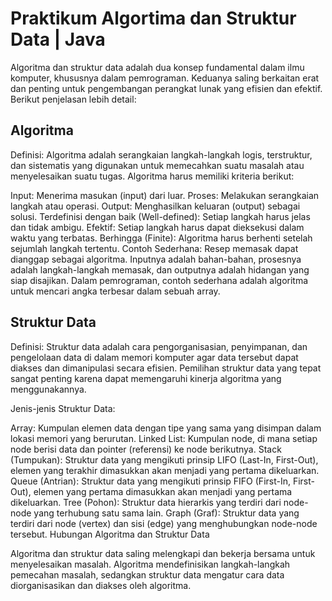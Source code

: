 # Praktikum Algortima dan Struktur Data | Java

Algoritma dan struktur data adalah dua konsep fundamental dalam ilmu komputer, khususnya dalam pemrograman. Keduanya saling berkaitan erat dan penting untuk pengembangan perangkat lunak yang efisien dan efektif. Berikut penjelasan lebih detail:

## Algoritma

Definisi: Algoritma adalah serangkaian langkah-langkah logis, terstruktur, dan sistematis yang digunakan untuk memecahkan suatu masalah atau menyelesaikan suatu tugas. Algoritma harus memiliki kriteria berikut:

Input: Menerima masukan (input) dari luar.
Proses: Melakukan serangkaian langkah atau operasi.
Output: Menghasilkan keluaran (output) sebagai solusi.
Terdefinisi dengan baik (Well-defined): Setiap langkah harus jelas dan tidak ambigu.
Efektif: Setiap langkah harus dapat dieksekusi dalam waktu yang terbatas.
Berhingga (Finite): Algoritma harus berhenti setelah sejumlah langkah tertentu.
Contoh Sederhana: Resep memasak dapat dianggap sebagai algoritma. Inputnya adalah bahan-bahan, prosesnya adalah langkah-langkah memasak, dan outputnya adalah hidangan yang siap disajikan. Dalam pemrograman, contoh sederhana adalah algoritma untuk mencari angka terbesar dalam sebuah array.

## Struktur Data

Definisi: Struktur data adalah cara pengorganisasian, penyimpanan, dan pengelolaan data di dalam memori komputer agar data tersebut dapat diakses dan dimanipulasi secara efisien. Pemilihan struktur data yang tepat sangat penting karena dapat memengaruhi kinerja algoritma yang menggunakannya.

Jenis-jenis Struktur Data:

Array: Kumpulan elemen data dengan tipe yang sama yang disimpan dalam lokasi memori yang berurutan.
Linked List: Kumpulan node, di mana setiap node berisi data dan pointer (referensi) ke node berikutnya.
Stack (Tumpukan): Struktur data yang mengikuti prinsip LIFO (Last-In, First-Out), elemen yang terakhir dimasukkan akan menjadi yang pertama dikeluarkan.
Queue (Antrian): Struktur data yang mengikuti prinsip FIFO (First-In, First-Out), elemen yang pertama dimasukkan akan menjadi yang pertama dikeluarkan.
Tree (Pohon): Struktur data hierarkis yang terdiri dari node-node yang terhubung satu sama lain.
Graph (Graf): Struktur data yang terdiri dari node (vertex) dan sisi (edge) yang menghubungkan node-node tersebut.
Hubungan Algoritma dan Struktur Data

Algoritma dan struktur data saling melengkapi dan bekerja bersama untuk menyelesaikan masalah. Algoritma mendefinisikan langkah-langkah pemecahan masalah, sedangkan struktur data mengatur cara data diorganisasikan dan diakses oleh algoritma.
